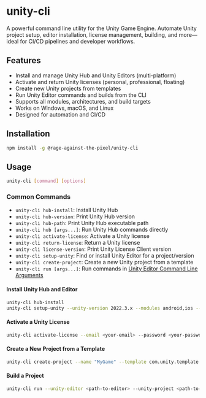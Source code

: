 # unity-cli

A powerful command line utility for the Unity Game Engine. Automate Unity project setup, editor installation, license management, building, and more—ideal for CI/CD pipelines and developer workflows.

## Features

- Install and manage Unity Hub and Unity Editors (multi-platform)
- Activate and return Unity licenses (personal, professional, floating)
- Create new Unity projects from templates
- Run Unity Editor commands and builds from the CLI
- Supports all modules, architectures, and build targets
- Works on Windows, macOS, and Linux
- Designed for automation and CI/CD

## Installation

```bash
npm install -g @rage-against-the-pixel/unity-cli
```

## Usage

```bash
unity-cli [command] [options]
```

### Common Commands

- `unity-cli hub-install`: Install Unity Hub
- `unity-cli hub-version`: Print Unity Hub version
- `unity-cli hub-path`: Print Unity Hub executable path
- `unity-cli hub [args...]`: Run Unity Hub commands directly
- `unity-cli activate-license`: Activate a Unity license
- `unity-cli return-license`: Return a Unity license
- `unity-cli license-version`: Print Unity License Client version
- `unity-cli setup-unity`: Find or install Unity Editor for a project/version
- `unity-cli create-project`: Create a new Unity project from a template
- `unity-cli run [args...]`: Run commands in [Unity Editor Command Line Arguments](https://docs.unity3d.com/Manual/EditorCommandLineArguments.html)

#### Install Unity Hub and Editor

```bash
unity-cli hub-install
unity-cli setup-unity --unity-version 2022.3.x --modules android,ios --json
```

#### Activate a Unity License

```bash
unity-cli activate-license --email <your-email> --password <your-password> --serial <your-serial>
```

#### Create a New Project from a Template

```bash
unity-cli create-project --name "MyGame" --template com.unity.template.3d --unity-editor <path-to-editor>
```

#### Build a Project

```bash
unity-cli run --unity-editor <path-to-editor> --unity-project <path-to-project> -quit -batchmode -executeMethod Utilities.Editor.BuildPipeline.UnityPlayerBuildTools.StartCommandLineBuild
```
